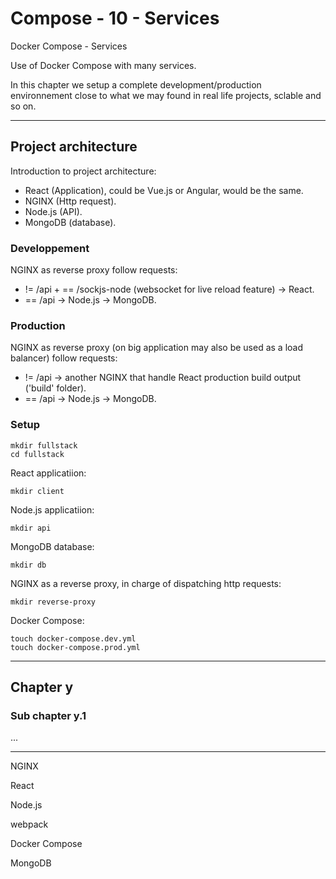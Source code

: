 # Compose - 10 - Services

Docker Compose - Services

Use of Docker Compose with many services.

In this chapter we setup a complete development/production environnement close to what we may found in real life projects, sclable and so on.

***

## Project architecture

Introduction to project architecture:

- React (Application), could be Vue.js or Angular, would be the same.  
- NGINX (Http request).  
- Node.js (API).  
- MongoDB (database).

### Developpement

NGINX as reverse proxy follow requests:

- != /api + == /sockjs-node (websocket for live reload feature) -> React.  
- == /api -> Node.js -> MongoDB.

### Production

NGINX as reverse proxy (on big application may also be used as a load balancer) follow requests:

- != /api -> another NGINX that handle React production build output ('build' folder).  
- == /api -> Node.js -> MongoDB.

### Setup

```console
mkdir fullstack
cd fullstack
```

React applicatiion:

```console
mkdir client
```

Node.js applicatiion:

```console
mkdir api
```

MongoDB database:

```console
mkdir db
```

NGINX as a reverse proxy, in charge of dispatching http requests:

```console
mkdir reverse-proxy
```

Docker Compose:

```console
touch docker-compose.dev.yml
touch docker-compose.prod.yml
```

***

## Chapter y

### Sub chapter y.1

...

***

NGINX

React

Node.js

webpack

Docker Compose

MongoDB
